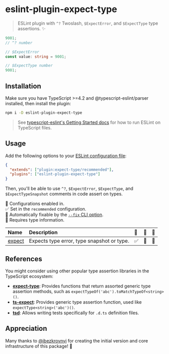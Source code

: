 # eslint-plugin-expect-type

> ESLint plugin with `^?` Twoslash, `$ExpectError`, and `$ExpectType` type assertions. ✨

```ts
9001;
// ^? number

// $ExpectError
const value: string = 9001;

// $ExpectType number
9001;
```

## Installation

Make sure you have TypeScript >=4.2 and @typescript-eslint/parser installed, then install the plugin:

```sh
npm i -D eslint-plugin-expect-type
```

> See [typescript-eslint's Getting Started docs](https://typescript-eslint.io/docs) for how to run ESLint on TypeScript files.

## Usage

Add the following options to your [ESLint configuration file](https://eslint.org/docs/latest/user-guide/configuring/configuration-files):

```json
{
  "extends": ["plugin:expect-type/recommended"],
  "plugins": ["eslint-plugin-expect-type"]
}
```

Then, you'll be able to use `^?`, `$ExpectError`, `$ExpectType`, and `$ExpectTypeSnapshot` comments in code assert on types.

<!-- prettier-ignore-start -->
<!-- begin auto-generated rules list -->

💼 Configurations enabled in.\
✅ Set in the `recommended` configuration.\
🔧 Automatically fixable by the [`--fix` CLI option](https://eslint.org/docs/user-guide/command-line-interface#--fix).\
💭 Requires type information.

| Name                           | Description                                | 💼 | 🔧 | 💭 |
| :----------------------------- | :----------------------------------------- | :- | :- | :- |
| [expect](docs/rules/expect.md) | Expects type error, type snapshot or type. | ✅  | 🔧 | 💭 |

<!-- end auto-generated rules list -->
<!-- prettier-ignore-end -->

## References

You might consider using other popular type assertion libraries in the TypeScript ecosystem:

- **[expect-type](https://github.com/mmkal/expect-type)**: Provides functions that return assorted generic type assertion methods, such as `expectTypeOf('abc').toMatchTypeOf<string>()`.
- **[ts-expect](https://github.com/mmkal/expect-type)**: Provides generic type assertion function, used like `expectType<string>('abc')()`.
- **[tsd](https://github.com/SamVerschueren/tsd)**: Allows writing tests specifically for `.d.ts` definition files.

## Appreciation

Many thanks to [@ibezkrovnyi](https://github.com/ibezkrovnyi) for creating the initial version and core infrastructure of this package! 💖
